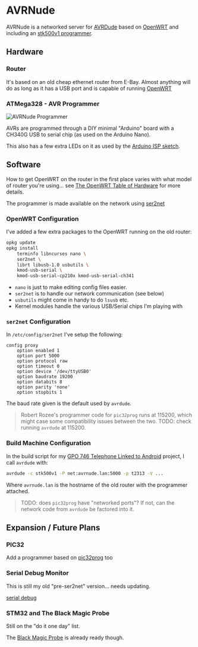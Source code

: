 # AVRNude

AVRNude is a networked server for
[AVRDude](https://github.com/avrdudes/avrdude)
based on
[OpenWRT](https://openwrt.org/)
and including an
[stk500v1 programmer](https://github.com/arduino/arduino-examples/blob/main/examples/11.ArduinoISP/ArduinoISP/ArduinoISP.ino).

## Hardware

### Router

It's based on an old cheap ethernet router from E-Bay. Almost anything will
do as long as it has a USB port and is capable of running
[OpenWRT](https://openwrt.org/toh/start)

### ATMega328 - AVR Programmer

![AVRNude Programmer](https://i.imgur.com/vZm1doT.jpg)

AVRs are programmed through a DIY minimal "Arduino" board with a
CH340G USB to serial chip (as used on the Arduino Nano).

This also has a few extra LEDs on it as used by the
[Arduino ISP sketch](https://github.com/arduino/arduino-examples/blob/main/examples/11.ArduinoISP/ArduinoISP/ArduinoISP.ino).

## Software

How to get OpenWRT on the router in the first place varies with what model of
router you're using... see
[The OpenWRT Table of Hardware](https://openwrt.org/toh/start) for more
details.

The programmer is made available on the network using
[ser2net](https://github.com/cminyard/ser2net)

### OpenWRT Configuration

I've added a few extra packages to the OpenWRT running on the old router:

```sh
opkg update
opkg install
    terminfo libncurses nano \
    ser2net \
    librt libusb-1.0 usbutils \
    kmod-usb-serial \
    kmod-usb-serial-cp210x kmod-usb-serial-ch341
```

* `nano` is just to make editing config files easier.
* `ser2net` is to handle our network communication (see below)
* `usbutils` might come in handy to do `lsusb` etc.
* Kernel modules handle the various USB/Serial chips I'm playing with

### `ser2net` Configuration

In `/etc/config/ser2net` I've setup the following:

```text
config proxy
    option enabled 1
    option port 5000
    option protocol raw
    option timeout 0
    option device '/dev/ttyUSB0'
    option baudrate 19200
    option databits 8
    option parity 'none'
    option stopbits 1
```

The baud rate given is the default used by `avrdude`.

> Robert Rozee's programmer code for `pic32prog` runs at 115200,
> which might case some compatibility issues between the two.
> TODO: check running `avrdude` at 115200.

### Build Machine Configuration

In the build script for my
[GPO 746 Telephone Linked to Android](https://github.com/andy-preston/gpo-746-android)
project, I call `avrdude` with:

```sh
avrdude -c stk500v1 -P net:avrnude.lan:5000 -p t2313 -V ...
```

Where `avrnude.lan` is the hostname of the old router
with the programmer attached.

> TODO: does `pic32prog` have "networked ports"?
> If not, can the network code from `avrdude` be factored into it.

## Expansion / Future Plans

### PIC32

Add a programmer based on
[pic32prog](https://github.com/sergev/pic32prog) too

### Serial Debug Monitor

This is still my old "pre-ser2net" version... needs updating.

[serial debug](https://github.com/andy-preston/avrnude/blob/master/serdebug.md)

### STM32 and The Black Magic Probe

Still on the "do it one day" list.

The
[Black Magic Probe](https://andy-preston.github.io/blue-pill-black-magic-probe.html)
is already ready though.

